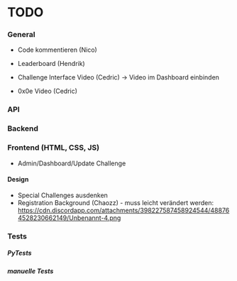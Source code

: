 # TODO

### General
* Code kommentieren (Nico)
* Leaderboard (Hendrik)

* Challenge Interface Video (Cedric) -> Video im Dashboard einbinden

* 0x0e Video (Cedric)

### API

### Backend

### Frontend (HTML, CSS, JS)
* Admin/Dashboard/Update Challenge
#### Design
* Special Challenges ausdenken
* Registration Background (Chaozz) - muss leicht verändert werden: https://cdn.discordapp.com/attachments/398227587458924544/488764528230662149/Unbenannt-4.png

### Tests
##### PyTests

##### manuelle Tests
